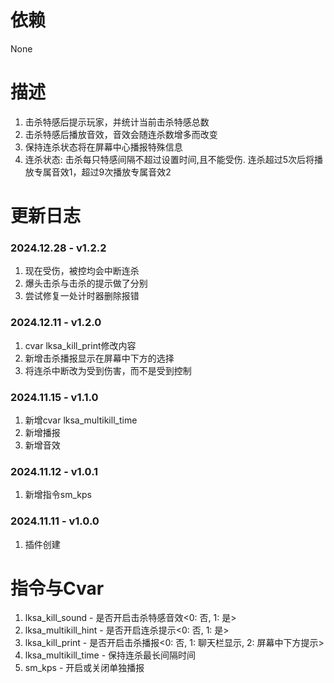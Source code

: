 # 依赖
None

# 描述
1.  击杀特感后提示玩家，并统计当前击杀特感总数
2.  击杀特感后播放音效，音效会随连杀数增多而改变
3.  保持连杀状态将在屏幕中心播报特殊信息
4.  连杀状态: 击杀每只特感间隔不超过设置时间,且不能受伤. 连杀超过5次后将播放专属音效1，超过9次播放专属音效2

# 更新日志
### 2024.12.28 - v1.2.2
1.  现在受伤，被控均会中断连杀
2.  爆头击杀与击杀的提示做了分别
3.  尝试修复一处计时器删除报错

### 2024.12.11 - v1.2.0
1.  cvar lksa_kill_print修改内容
2.  新增击杀播报显示在屏幕中下方的选择
3.  将连杀中断改为受到伤害，而不是受到控制

### 2024.11.15 - v1.1.0
1.  新增cvar lksa_multikill_time
2.  新增播报
3.  新增音效

### 2024.11.12 - v1.0.1
1.  新增指令sm_kps

### 2024.11.11 - v1.0.0
1.  插件创建

# 指令与Cvar
1.  lksa_kill_sound - 是否开启击杀特感音效<0: 否, 1: 是>
2.  lksa_multikill_hint - 是否开启连杀提示<0: 否, 1: 是>
3.  lksa_kill_print - 是否开启击杀播报<0: 否, 1: 聊天栏显示, 2: 屏幕中下方提示>
4.  lksa_multikill_time - 保持连杀最长间隔时间
5.  sm_kps - 开启或关闭单独播报